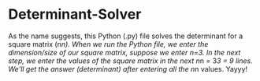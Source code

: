 # Determinant-Solver
As the name suggests, this Python (.py) file solves the determinant for a square matrix (n*n).
When we run the Python file, we enter the dimension/size of our square matrix, suppose we enter n=3.
In the next step, we enter the values of the square matrix in the next n*n = 3*3 = 9 lines.
We'll get the answer (determinant) after entering all the n*n values. Yayyy!
